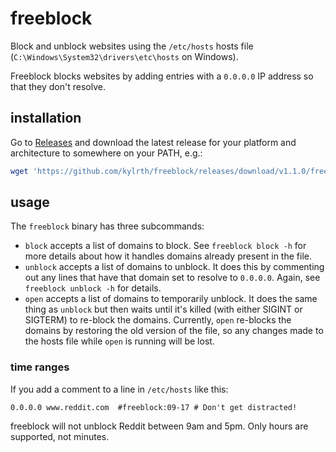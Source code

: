 # freeblock

Block and unblock websites using the `/etc/hosts` hosts file (`C:\Windows\System32\drivers\etc\hosts` on Windows).

Freeblock blocks websites by adding entries with a `0.0.0.0` IP address so that they don't resolve.

## installation

Go to [Releases](https://github.com/kylrth/freeblock/releases) and download the latest release for your platform and architecture to somewhere on your PATH, e.g.:

```sh
wget 'https://github.com/kylrth/freeblock/releases/download/v1.1.0/freeblock-linux-amd64' -O - | sudo tee /usr/bin/freeblock > /dev/null
```

## usage

The `freeblock` binary has three subcommands:

- `block` accepts a list of domains to block. See `freeblock block -h` for more details about how it handles domains already present in the file.
- `unblock` accepts a list of domains to unblock. It does this by commenting out any lines that have that domain set to resolve to `0.0.0.0`. Again, see `freeblock unblock -h` for details.
- `open` accepts a list of domains to temporarily unblock. It does the same thing as `unblock` but then waits until it's killed (with either SIGINT or SIGTERM) to re-block the domains. Currently, `open` re-blocks the domains by restoring the old version of the file, so any changes made to the hosts file while `open` is running will be lost.

### time ranges

If you add a comment to a line in `/etc/hosts` like this:

```hosts
0.0.0.0 www.reddit.com  #freeblock:09-17 # Don't get distracted!
```

freeblock will not unblock Reddit between 9am and 5pm. Only hours are supported, not minutes.
